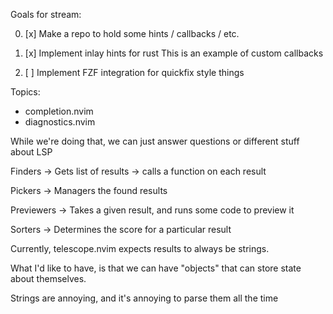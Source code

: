Goals for stream:

0. [x] Make a repo to hold some hints
        / callbacks 
        / etc.
 
1. [x] Implement inlay hints for rust
    This is an example of custom callbacks

2. [ ] Implement FZF integration for quickfix style things


Topics:
- completion.nvim
- diagnostics.nvim

While we're doing that, we can just answer questions or different stuff about LSP










Finders -> Gets list of results
        -> calls a function on each result

Pickers 
        -> Managers the found results

Previewers
        -> Takes a given result, and runs some code to preview it

Sorters
        -> Determines the score for a particular result



Currently, telescope.nvim expects results to always be strings.

What I'd like to have, is that we can have "objects" that can store state about themselves.

Strings are annoying, and it's annoying to parse them all the time






























